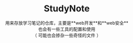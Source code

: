 <div align=center color=#2c2c2c>

# StudyNote

</div>

<div align=center>
用来存放学习笔记的仓库，主要是**web开发**和**web安全**
</div>

<div align=center>
也会有一些工具的配置和使用
</div>

<div align=center color=#cccccc>
（ 可能也会掺杂一些奇怪的文件 ）
</div>
